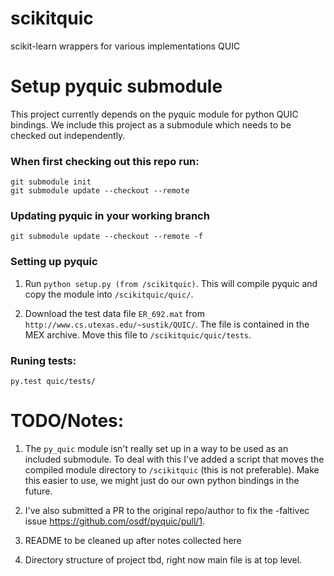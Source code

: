 # scikitquic
scikit-learn wrappers for various implementations QUIC


# Setup pyquic submodule

This project currently depends on the pyquic module for python QUIC bindings.  We include this project as a submodule which needs to be checked out independently.  

### When first checking out this repo run:
    git submodule init
    git submodule update --checkout --remote

### Updating pyquic in your working branch
    git submodule update --checkout --remote -f

### Setting up pyquic

1. Run `python setup.py (from /scikitquic)`.  This will compile pyquic and copy the module into `/scikitquic/quic/`.

2. Download the test data file `ER_692.mat` from `http://www.cs.utexas.edu/~sustik/QUIC/`.  The file is contained in the MEX archive.  Move this file to `/scikitquic/quic/tests`.

### Runing tests:
    py.test quic/tests/

# TODO/Notes:

1. The `py_quic` module isn't really set up in a way to be used as an included submodule.  To deal with this I've added a script that moves the compiled module directory to `/scikitquic` (this is not preferable). Make this easier to use, we might just do our own python bindings in the future.

2. I've also submitted a PR to the original repo/author to fix the -faltivec issue https://github.com/osdf/pyquic/pull/1.  

3. README to be cleaned up after notes collected here

4. Directory structure of project tbd, right now main file is at top level.